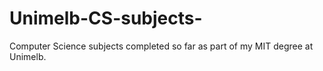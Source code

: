 # Unimelb-CS-subjects-
Computer Science subjects completed so far as part of my MIT degree at Unimelb. 
